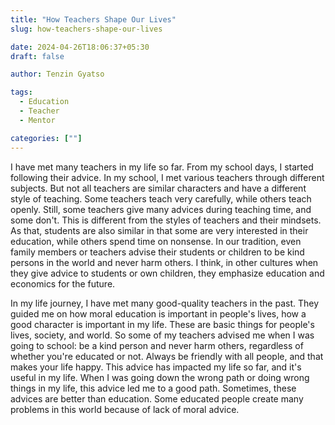 ```yaml
---
title: "How Teachers Shape Our Lives"
slug: how-teachers-shape-our-lives

date: 2024-04-26T18:06:37+05:30
draft: false

author: Tenzin Gyatso

tags:
  - Education
  - Teacher
  - Mentor

categories: [""]
---
```


I have met many teachers in my life so far. From my school days, I started following their advice. In my school, I met various teachers through different subjects. But not all teachers are similar characters and have a different style of teaching. Some teachers teach very carefully, while others teach openly. Still, some teachers give many advices during teaching time, and some don't. This is different from the styles of teachers and their mindsets. As that, students are also similar in that some are very interested in their education, while others spend time on nonsense. In our tradition, even family members or teachers advise their students or children to be kind persons in the world and never harm others. I think, in other cultures when they give advice to students or own children, they emphasize education and economics for the future.

In my life journey, I have met many good-quality teachers in the past. They guided me on how moral education is important in people's lives, how a good character is important in my life. These are basic things for people's lives, society, and world. So some of my teachers advised me when I was going to school: be a kind person and never harm others, regardless of whether you're educated or not. Always be friendly with all people, and that makes your life happy. This advice has impacted my life so far, and it's useful in my life. When I was going down the wrong path or doing wrong things in my life, this advice led me to a good path. Sometimes, these advices are better than education. Some educated people create many problems in this world because of lack of moral advice.

<!--- Comment

**Submission**

My met so many teachers in my life so far. From my school time, I start to follow the teachers advice. In my school I met various teachers through the different subjects. But all teachers are not similar characters and have a different style to teach. Some teachers are teaching very care and some are teaching very openly. Still some teachers giving so many advice with teaching time and some are not that. This are different styles of the teachers and different mind set of the teachers. As that, students are also similar as that, some are giving to much interest on their education and some are spent time with nonsense. In our tradition, even your family or your teacher, their first advice to their students or baby is to be kind person in world and never harm to other person. I think, in other culture when they giving a advice to the students or own baby. They pointed on education and economic of the future.

In my life journey, I met so many good quality teachers in the past. They guide me how is moral education is important in peoples lives, how is good character is important in my life. This are basic things for the peoples lives, society and world. So some of my teachers advice me, when I was going to school. To be a kind person and never harm to other,rather you were educated or not. Always friendly with all peoples and that makes your life happy. That advice impact in my life so far and it is useful in my life. When I was going on bad things or doing wrong things in my life, that advice leading me to good path. So some time the advice is better than the education. Some educated peoples makes so many problems in this world though lack of moral advice.

--

**Corrected Version:**

I have met many teachers in my life so far. From my school days, I started following their advice. In my school, I met various teachers through different subjects. But not all teachers are similar characters and have a different style of teaching. Some teachers teach very carefully, while others teach openly. Still, some teachers give many advices during teaching time, and some don't. This is different from the styles of teachers and their mindsets. As that, students are also similar in that some are very interested in their education, while others spend time on nonsense. In our tradition, even family members or teachers advise their students or children to be kind persons in the world and never harm others. I think, in other cultures when they give advice to students or own children, they emphasize education and economics for the future.

In my life journey, I have met many good-quality teachers in the past. They guided me on how moral education is important in people's lives, how a good character is important in my life. These are basic things for people's lives, society, and world. So some of my teachers advised me when I was going to school: be a kind person and never harm others, regardless of whether you're educated or not. Always be friendly with all people, and that makes your life happy. This advice has impacted my life so far, and it's useful in my life. When I was going down the wrong path or doing wrong things in my life, this advice led me to a good path. Sometimes, these advices are better than education. Some educated people create many problems in this world because of lack of moral advice.

**Corrected Errors:**

1. "My met so many teachers" -> "I have met many teachers"
2. "In my school I met various teachers..." -> "In my school days, I started following their advice."
3. "Some teachers are teaching very care and some are teaching very openly." -> "Some teachers teach very carefully, while others teach openly."
4. "This are different styles of the teachers and different mind set of the teachers." -> "This is different from the styles of teachers and their mindsets."
5. "As that, students are also similar as that..." -> "As that, students are also similar in that..."
6. "In our tradition, even your family or your teacher..." -> "In our tradition, even family members or teachers advise their students or children..."
7. "This is basic things for the peoples lives, society and world." -> "These are basic things for people's lives, society, and world."
8. "So some of my teachers advice me..." -> "So some of my teachers advised me when I was going to school:"
9. "That advice impact in my life so far and it is useful in my life." -> "This advice has impacted my life so far, and it's useful in my life."
10. "When I was going on bad things or doing wrong things in my life..." -> "When I was going down the wrong path or doing wrong things in my life..."
11. "Some educated peoples makes so many problems in this world though lack of moral advice." -> "Sometimes, these advices are better than education. Some educated people create many problems in this world because of lack of moral advice."

--->
